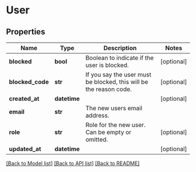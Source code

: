 # User

## Properties
Name | Type | Description | Notes
------------ | ------------- | ------------- | -------------
**blocked** | **bool** | Boolean to indicate if the user is blocked. | [optional] 
**blocked_code** | **str** | If you say the user must be blocked, this will be the reason code. | [optional] 
**created_at** | **datetime** |  | [optional] 
**email** | **str** | The new users email address. | 
**role** | **str** | Role for the new user. Can be empty or omitted. | [optional] 
**updated_at** | **datetime** |  | [optional] 

[[Back to Model list]](../README.md#documentation-for-models) [[Back to API list]](../README.md#documentation-for-api-endpoints) [[Back to README]](../README.md)


